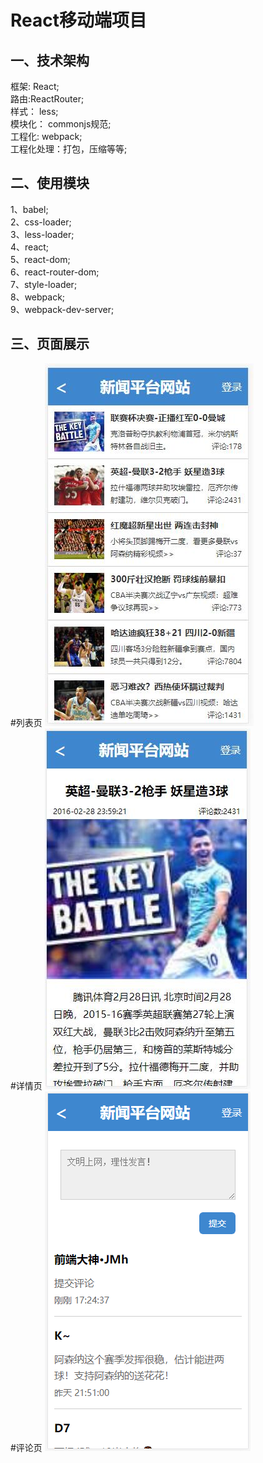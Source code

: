 React移动端项目
====
一、技术架构
-------
框架: React;<br>
路由:ReactRouter;<br>
样式： less;<br>
模块化： commonjs规范;<br>
工程化: webpack;<br>
工程化处理：打包，压缩等等;<br>

二、使用模块
-------
1、babel;<br>
2、css-loader;<br>
3、less-loader;<br>
4、react;<br>
5、react-dom;<br>
6、react-router-dom;<br>
7、style-loader;<br>
8、webpack;<br>
9、webpack-dev-server;<br>

三、页面展示
-------
#列表页
![列表页](https://github.com/hjm844091272/newsNetwork/blob/master/img/projectPicture/list.jpg)<br>
#详情页
![详情页](https://github.com/hjm844091272/newsNetwork/blob/master/img/projectPicture/detali.jpg)<br>
#评论页
![评论页](https://github.com/hjm844091272/newsNetwork/blob/master/img/projectPicture/rating.png)
